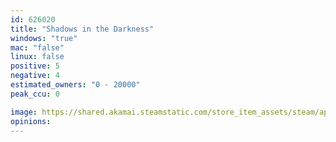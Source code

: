 ```yaml
---
id: 626020
title: "Shadows in the Darkness"
windows: "true"
mac: "false"
linux: false
positive: 5
negative: 4
estimated_owners: "0 - 20000"
peak_ccu: 0

image: https://shared.akamai.steamstatic.com/store_item_assets/steam/apps/626020/header.jpg?t=1508448062
opinions:
---
```

